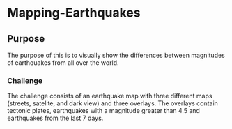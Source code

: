 # Mapping-Earthquakes

## Purpose 
The purpose of this is to visually show the differences between magnitudes of earthquakes from all over the world. 

### Challenge
The challenge consists of an earthquake map with three different maps (streets, satelite, and dark view) and three overlays. The overlays contain tectonic plates, earthquakes with a magnitude greater than 4.5 and earthquakes from the last 7 days. 
